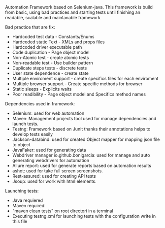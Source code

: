 
Automation Framework based on Selenium-java.
This framework is build from basic, using bad practices and starting tests until finishing an readable, scalable and maintanable framework

Bad practice that are fix:

- Hardcoded test data  -  Constants/Enums
- Hardcoded static Text  - XMLs and props files
- Hardcoded driver executable path
- Code duplication - Page object model
- Non-Atomic test   -  create atomic tests
- Non-readable test - Use builder pattern
- Duplicate steps tests - discrete tests
- User state dependence - create state
- Multiple enviroment support  - create specifics files for each enviroment
- Multiple browser support  - Create specific methods for browser
- Static sleeps  -  Explicits waits
- Poor readibility  - Page object model and Specifics method names


Dependencies used in framework:

- Selenium: used for web automation
- Maven: Management projects tool used for manage dependencies and launch tests.
- Testng: Framework based on Junit thanks their annotations helps to develop tests easily
- Jackson-databind: used for created Object mapper for mapping json file to object
- JavaFaker: used for generating data
- Webdriver manager io.github.bonigarcia: used for manage and auto generating webdrivers for automation
- Allure report: used for generate reports based on automation results
- ashot: used for take full screen screenshots.
- Rest-assured: used for creating API tests
- Jsoup: used for work with html elements.


Launching tests:
- Java requiered
- Maven required
- "maven clean tests" on root directori in a terminal
- Executing testng.xml for launching tests with the configuration write in this file